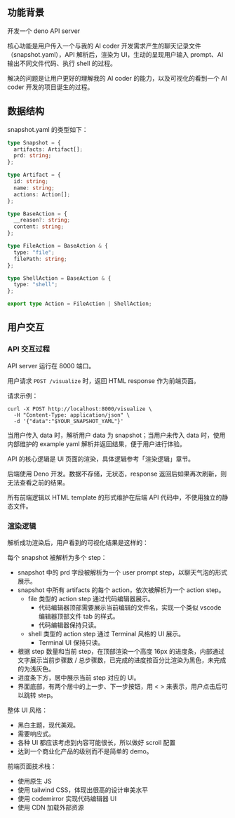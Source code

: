 ## 功能背景

开发一个 deno API server

核心功能是用户传入一个与我的 AI coder 开发需求产生的聊天记录文件（snapshot.yaml），API 解析后，渲染为 UI，生动的呈现用户输入 prompt、AI 输出不同文件代码、执行 shell 的过程。

解决的问题是让用户更好的理解我的 AI coder 的能力，以及可视化的看到一个 AI coder 开发的项目诞生的过程。

## 数据结构

snapshot.yaml 的类型如下：

```ts
type Snapshot = {
  artifacts: Artifact[];
  prd: string;
};

type Artifact = {
  id: string;
  name: string;
  actions: Action[];
};

type BaseAction = {
  __reason?: string;
  content: string;
};

type FileAction = BaseAction & {
  type: "file";
  filePath: string;
};

type ShellAction = BaseAction & {
  type: "shell";
};

export type Action = FileAction | ShellAction;
```

## 用户交互

### API 交互过程

API server 运行在 8000 端口。

用户请求 `POST /visualize` 时，返回 HTML response 作为前端页面。

请求示例：

```shell
curl -X POST http://localhost:8000/visualize \
  -H "Content-Type: application/json" \
  -d '{"data":"$YOUR_SNAPSHOT_YAML"}'
```

当用户传入 data 时，解析用户 data 为 snapshot；当用户未传入 data 时，使用内部维护的 example yaml 解析并返回结果，便于用户进行体验。

API 的核心逻辑是 UI 页面的渲染，具体逻辑参考「渲染逻辑」章节。

后端使用 Deno 开发。数据不存储，无状态，response 返回后如果再次刷新，则无法查看之前的结果。

所有前端逻辑以 HTML template 的形式维护在后端 API 代码中，不使用独立的静态文件。

### 渲染逻辑

解析成功渲染后，用户看到的可视化结果是这样的：

每个 snapshot 被解析为多个 step：

- snapshot 中的 prd 字段被解析为一个 user prompt step，以聊天气泡的形式展示。
- snapshot 中所有 artifacts 的每个 action，依次被解析为一个 action step。
  - file 类型的 action step 通过代码编辑器展示。
    - 代码编辑器顶部需要展示当前编辑的文件名，实现一个类似 vscode 编辑器顶部文件 tab 的样式。
    - 代码编辑器保持只读。
  - shell 类型的 action step 通过 Terminal 风格的 UI 展示。
    - Terminal UI 保持只读。
- 根据 step 数量和当前 step，在顶部渲染一个高度 16px 的进度条，内部通过文字展示当前步骤数 / 总步骤数，已完成的进度按百分比渲染为黑色，未完成的为浅灰色。
- 进度条下方，居中展示当前 step 对应的 UI。
- 界面底部，有两个居中的上一步、下一步按钮，用 < > 来表示，用户点击后可以跳转 step。

整体 UI 风格：

- 黑白主题，现代美观。
- 需要响应式。
- 各种 UI 都应该考虑到内容可能很长，所以做好 scroll 配置
- 达到一个商业化产品的级别而不是简单的 demo。

前端页面技术栈：

- 使用原生 JS
- 使用 tailwind CSS，体现出很高的设计审美水平
- 使用 codemirror 实现代码编辑器 UI
- 使用 CDN 加载外部资源
